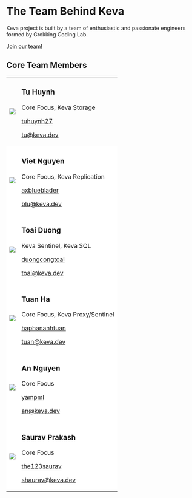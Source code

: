 # The Team Behind Keva

Keva project is built by a team of enthusiastic and passionate engineers formed by Grokking Coding Lab.

[Join our team!](https://github.com/keva-dev/keva)

## Core Team Members

<table>
    <tr>
        <td><img src="https://d33wubrfki0l68.cloudfront.net/19e8b1005d45f56e2c10ad30e215298ce50c677e/6f09c/tu-huynh.jpg" style="max-width: 100px;"></td>
        <td>
            <h3>Tu Huynh</h3>
            <p>Core Focus, Keva Storage</p>
            <p>
                <a href="https://github.com/tuhuynh27" target="_blank">tuhuynh27</a>
            </p>
            <p>
                <a href="mailto:tu@keva.dev" target="_blank">tu@keva.dev</a>
            </p>
        </td>
    </tr>
    <tr style="background: #fff">
        <td><img src="https://avatars0.githubusercontent.com/u/23312088?s=460&v=4" style="max-width: 100px;"></td>
        <td>
            <h3>Viet Nguyen</h3>
            <p>Core Focus, Keva Replication</p>
            <p>
                <a href="https://github.com/axblueblader" target="_blank">axblueblader</a>
            </p>
            <p>
                <a href="mailto:blu@keva.dev" target="_blank">blu@keva.dev</a>
            </p>
        </td>
    </tr>
    <tr style="background: #fff">
        <td><img src="https://avatars.githubusercontent.com/u/35887761?v=4" style="max-width: 100px;"></td>
        <td>
            <h3>Toai Duong</h3>
            <p>Keva Sentinel, Keva SQL</p>
            <p>
                <a href="https://github.com/duongcongtoai" target="_blank">duongcongtoai</a>
            </p>
            <p>
                <a href="mailto:toai@keva.dev" target="_blank">toai@keva.dev</a>
            </p>
        </td>
    </tr>
    <tr style="background: #fff">
        <td><img src="https://avatars.githubusercontent.com/u/20265834?v=4" style="max-width: 100px;"></td>
        <td>
            <h3>Tuan Ha</h3>
            <p>Core Focus, Keva Proxy/Sentinel</p>
            <p>
                <a href="https://github.com/haphananhtuan" target="_blank">haphananhtuan</a>
            </p>
            <p>
                <a href="mailto:tuan@keva.dev" target="_blank">tuan@keva.dev</a>
            </p>
        </td>
    </tr>
    <tr style="background: #fff">
        <td><img src="https://avatars.githubusercontent.com/u/18006732?v=4" style="max-width: 100px;"></td>
        <td>
            <h3>An Nguyen</h3>
            <p>Core Focus</p>
            <p>
                <a href="https://github.com/yampml" target="_blank">yampml</a>
            </p>
            <p>
                <a href="mailto:an@keva.dev" target="_blank">an@keva.dev</a>
            </p>
        </td>
    </tr>
    <tr style="background: #fff">
        <td><img src="https://avatars.githubusercontent.com/u/42906612?v=4" style="max-width: 100px;"></td>
        <td>
            <h3>Saurav Prakash</h3>
            <p>Core Focus</p>
            <p>
                <a href="https://github.com/the123saurav" target="_blank">the123saurav</a>
            </p>
            <p>
                <a href="mailto:an@keva.dev" target="_blank">shaurav@keva.dev</a>
            </p>
        </td>
    </tr>
</table>
